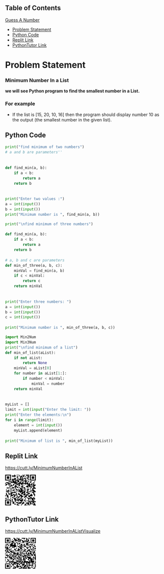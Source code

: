 ## Table of Contents
[Guess A Number](https://github.com/Professor-Sathish/GE8151-UNIT-ILLUSTRATIVE-PROGRAMS/blob/master/MiNumInAList.md#Table-of-Contents)

- [Problem Statement](https://github.com/Professor-Sathish/GE8151-UNIT-ILLUSTRATIVE-PROGRAMS/blob/master/MinNumInAList.md#problem-statement)
- [Python Code](https://github.com/Professor-Sathish/GE8151-UNIT-ILLUSTRATIVE-PROGRAMS/blob/master/MinNumInAList.md#python-code)
- [Replit Link](https://github.com/Professor-Sathish/GE8151-UNIT-ILLUSTRATIVE-PROGRAMS/blob/master/MinNumInAList.md#replit-link)
- [PythonTutor Link](https://github.com/Professor-Sathish/GE8151-UNIT-ILLUSTRATIVE-PROGRAMS/blob/master/MinNumInAList.md#pythontutor-link)

# Problem Statement
### Minimum Number In a List
**we will see  Python program to find the smallest number in a List.**
### For example
- If the list is [15, 20, 10, 16] then the program should display number 10 as the output (the smallest number in the given list).

## Python Code
~~~python
print("find minimum of two numbers")
# a and b are parameters''


def find_min(a, b):
    if a < b:
        return a
    return b


print("Enter two values :")
a = int(input())
b = int(input())
print("Minimum number is ", find_min(a, b))
~~~

~~~python
print("\nfind minimum of three numbers")

def find_min(a, b):
    if a < b:
        return a
    return b

# a, b and c are parameters
def min_of_three(a, b, c):
    minVal = find_min(a, b)
    if c < minVal:
        return c
    return minVal


print("Enter three numbers: ")
a = int(input())
b = int(input())
c = int(input())

print("Minimum number is ", min_of_three(a, b, c))
~~~


~~~python
import Min2Num
import Min3Num
print("\nfind minimum of a list")
def min_of_list(aList):
    if not aList:
        return None
    minVal = aList[0]
    for number in aList[1:]:
        if number < minVal:
            minVal = number
    return minVal


myList = []
limit = int(input("Enter the limit: "))
print("Enter the elements:\n")
for i in range(limit):
    element = int(input())
    myList.append(element)

print("Minimum of list is ", min_of_list(myList))
~~~

## Replit Link
https://cutt.ly/MinimumNumberInAList

<img src="./img/MinNumRepl.png" style="width:100px;"/>


## PythonTutor Link

https://cutt.ly/MinimumNumberInAListVisualize

<img src="./img/MinNumInAListVisual.png" style="width:100px;"/>
